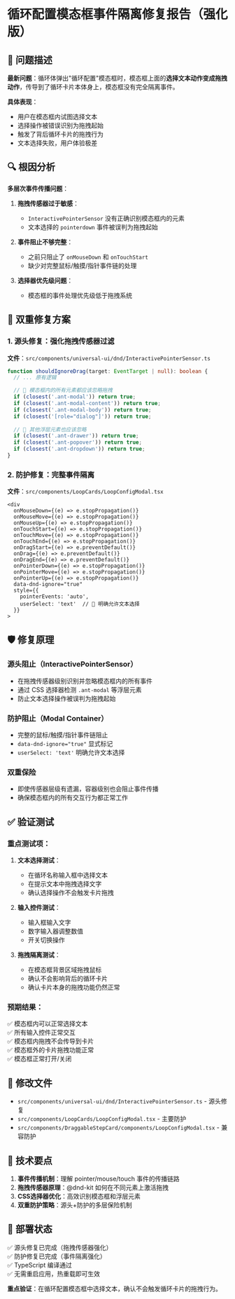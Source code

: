 # 循环配置模态框事件隔离修复报告（强化版）

## 🐛 问题描述

**最新问题**：循环体弹出"循环配置"模态框时，模态框上面的**选择文本动作变成拖拽动作**，传导到了循环卡片本体身上，模态框没有完全隔离事件。

**具体表现**：
- 用户在模态框内试图选择文本
- 选择操作被错误识别为拖拽起始
- 触发了背后循环卡片的拖拽行为
- 文本选择失败，用户体验极差

## 🔍 根因分析

**多层次事件传播问题**：

1. **拖拽传感器过于敏感**：
   - `InteractivePointerSensor` 没有正确识别模态框内的元素
   - 文本选择的 `pointerdown` 事件被误判为拖拽起始

2. **事件阻止不够完整**：
   - 之前只阻止了 `onMouseDown` 和 `onTouchStart`
   - 缺少对完整鼠标/触摸/指针事件链的处理

3. **选择器优先级问题**：
   - 模态框的事件处理优先级低于拖拽系统

## 🔧 双重修复方案

### 1. 源头修复：强化拖拽传感器过滤

**文件**：`src/components/universal-ui/dnd/InteractivePointerSensor.ts`

```typescript
function shouldIgnoreDrag(target: EventTarget | null): boolean {
  // ... 原有逻辑

  // 🔧 模态框内的所有元素都应该忽略拖拽
  if (closest('.ant-modal')) return true;
  if (closest('.ant-modal-content')) return true;
  if (closest('.ant-modal-body')) return true;
  if (closest('[role="dialog"]')) return true;
  
  // 🔧 其他浮层元素也应该忽略
  if (closest('.ant-drawer')) return true;
  if (closest('.ant-popover')) return true;
  if (closest('.ant-dropdown')) return true;
}
```

### 2. 防护修复：完整事件隔离

**文件**：`src/components/LoopCards/LoopConfigModal.tsx`

```tsx
<div 
  onMouseDown={(e) => e.stopPropagation()}
  onMouseMove={(e) => e.stopPropagation()}
  onMouseUp={(e) => e.stopPropagation()}
  onTouchStart={(e) => e.stopPropagation()}
  onTouchMove={(e) => e.stopPropagation()}
  onTouchEnd={(e) => e.stopPropagation()}
  onDragStart={(e) => e.preventDefault()}
  onDrag={(e) => e.preventDefault()}
  onDragEnd={(e) => e.preventDefault()}
  onPointerDown={(e) => e.stopPropagation()}
  onPointerMove={(e) => e.stopPropagation()}
  onPointerUp={(e) => e.stopPropagation()}
  data-dnd-ignore="true"
  style={{ 
    pointerEvents: 'auto',
    userSelect: 'text'  // 🔧 明确允许文本选择
  }}
>
```

## 🛡️ 修复原理

### 源头阻止（InteractivePointerSensor）
- 在拖拽传感器级别识别并忽略模态框内的所有事件
- 通过 CSS 选择器检测 `.ant-modal` 等浮层元素
- 防止文本选择操作被误判为拖拽起始

### 防护阻止（Modal Container）
- 完整的鼠标/触摸/指针事件链阻止
- `data-dnd-ignore="true"` 显式标记
- `userSelect: 'text'` 明确允许文本选择

### 双重保险
- 即使传感器层级有遗漏，容器级别也会阻止事件传播
- 确保模态框内的所有交互行为都正常工作

## ✅ 验证测试

### 重点测试项：

1. **文本选择测试**：
   - 在循环名称输入框中选择文本
   - 在提示文本中拖拽选择文字
   - 确认选择操作不会触发卡片拖拽

2. **输入控件测试**：
   - 输入框输入文字
   - 数字输入器调整数值
   - 开关切换操作

3. **拖拽隔离测试**：
   - 在模态框背景区域拖拽鼠标
   - 确认不会影响背后的循环卡片
   - 确认卡片本身的拖拽功能仍然正常

### 预期结果：

✅ 模态框内可以正常选择文本  
✅ 所有输入控件正常交互  
✅ 模态框内拖拽不会传导到卡片  
✅ 模态框外的卡片拖拽功能正常  
✅ 模态框正常打开/关闭

## 📁 修改文件

- `src/components/universal-ui/dnd/InteractivePointerSensor.ts` - 源头修复
- `src/components/LoopCards/LoopConfigModal.tsx` - 主要防护
- `src/components/DraggableStepCard/components/LoopConfigModal.tsx` - 兼容防护

## 🎯 技术要点

1. **事件传播机制**：理解 pointer/mouse/touch 事件的传播链路
2. **拖拽传感器原理**：@dnd-kit 如何在不同元素上激活拖拽
3. **CSS选择器优化**：高效识别模态框和浮层元素
4. **双重防护策略**：源头+防护的多层保险机制

## 🚀 部署状态

✅ 源头修复已完成（拖拽传感器强化）  
✅ 防护修复已完成（事件隔离强化）  
✅ TypeScript 编译通过  
✅ 无需重启应用，热重载即可生效  

**重点验证**：在循环配置模态框中选择文本，确认不会触发循环卡片的拖拽行为。